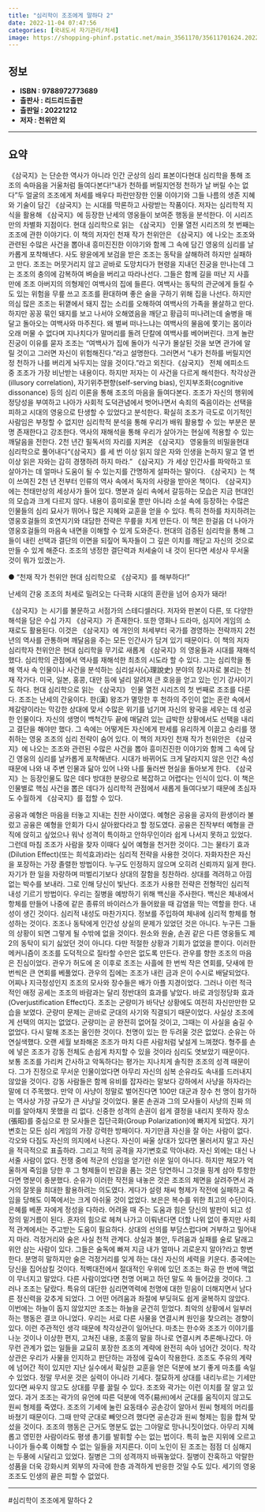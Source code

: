 ```yaml
---
title: "심리학이 조조에게 말하다 2"
date: 2022-11-04 07:47:56
categories: [국내도서 자기관리/처세]
image: https://shopping-phinf.pstatic.net/main_3561170/35611701624.20221103053932.jpg
---
```


## **정보**

- **ISBN : 9788972773689**
- **출판사 : 리드리드출판**
- **출판일 : 20221212**
- **저자 : 천위안 외**

------



## **요약**

《삼국지》는 단순한 역사가 아니라 인간 군상의 심리 표본이다현대 심리학을 통해 조조의 속마음을 거울처럼 들여다본다!“내가 천하를 버릴지언정 천하가 날 버릴 수는 없다”두 얼굴의 조조에게 처세를 배우다 파란만장한 인물 이야기와 그들 나름의 생존 지혜와 기술이 담긴 《삼국지》는 시대를 막론하고 사랑받는 작품이다. 저자는 심리학적 지식을 활용해 《삼국지》에 등장한 난세의 영웅들이 보여준 행동을 분석한다. 이 시리즈만의 차별화 지점이다. 현대 심리학으로 읽는 《삼국지》 인물 열전 시리즈의 첫 번째는 조조에 관한 이야기다. 이 책의 저자인 천재 작가 천위안은 《삼국지》에 나오는 조조와 관련된 수많은 사건을 뽑아내 흥미진진한 이야기와 함께 그 속에 담긴 영웅의 심리를 날카롭게 포착해낸다. 사도 왕윤에게 보검을 받은 조조는 동탁을 살해하려 하지만 실패하고 만다. 조조는 머뭇거리지 않고 곧바로 도망치다가 현령을 지내던 진궁을 만나는데 그는 조조의 충의에 감복하여 벼슬을 버리고 따라나선다. 그들은 함께 길을 떠난 지 사흘 만에 조조 아버지의 의형제인 여백사의 집에 들른다. 여백사는 동탁의 관군에게 들킬 수도 있는 위험을 무릎 쓰고 조조를 환대하며 좋은 술을 구하기 위해 집을 나선다. 하지만 의심 많은 조조는 뒤꼍에서 돼지 잡는 소리를 오해하여 여백사의 가족을 몰살하고 만다. 하지만 꽁꽁 묶인 돼지를 보고 나서야 오해였음을 깨닫고 황급히 떠나려는데 술병을 매달고 돌아오는 여백사와 마주친다. 왜 벌써 떠나느냐는 여백사의 물음에 쫓기는 몸이라 오래 머물 수 없다며 지나치다가 말머리를 돌려 단칼에 여백사를 베어버린다. 크게 놀란 진궁이 이유를 묻자 조조는 “여백사가 집에 돌아가 식구가 몰살된 것을 보면 관가에 알릴 것이고 그러면 자신이 위험해진다.”라고 설명한다. 그러면서 “내가 천하를 버릴지언정 천하가 나를 버리게 놔두지는 않을 것이다.”라고 외친다.《삼국지》 전체 에피소드 중 조조가 가장 비난받는 내용이다. 하지만 저자는 이 사건을 다르게 해석한다. 착각상관(illusory correlation), 자기위주편향(self-serving bias), 인지부조화(cognitive dissonance) 등의 심리 이론을 통해 조조의 마음을 들여다본다. 조조가 자신의 행위에 정당성을 부여하고 나아가 사회적 도덕관념에서 벗어나면서 속죄의 죽음이라는 선택을 피하고 시대의 영웅으로 탄생할 수 있었다고 분석한다. 확실히 조조가 극도로 이기적인 사람임은 부정할 수 없지만 심리학적 분석을 통해 우리가 배워 활용할 수 있는 부분은 분명 존재한다고 강조한다. 역사의 재해석을 통해 우리가 살아가는 현실에 적용할 수 있는 깨달음을 전한다. 2천 년간 필독서의 자리를 지켜온 《삼국지》 영웅들의 비밀을현대 심리학으로 풀어내다“《삼국지》를 세 번 이상 읽지 않은 자와 인생을 논하지 말고 열 번 이상 읽은 자와는 감히 경쟁하려 하지 마라.” 《삼국지》가 세상 인간사를 파악하고 또 살아가는 데 얼마나 도움이 될 수 있는지를 간명하게 설파하는 말이다. 《삼국지》는 책이 쓰여진 2천 년 전부터 인류의 역사 속에서 독자의 사랑을 받아온 책이다. 《삼국지》에는 천태만상의 세상사가 들어 있다. 명분과 실리 속에서 갈등하는 모습은 지금 현대인의 모습과 크게 다르지 않다. 내용이 흥미로울 뿐만 아니라 소설 속에 등장하는 수많은 인물들의 심리 묘사가 뛰어나 많은 지혜와 교훈을 얻을 수 있다. 특히 천하를 차지하려는 영웅호걸들의 호연지기와 대담한 전략은 무릎을 치게 만든다. 이 책은 한걸음 더 나아가 영웅호걸들의 마음속 내면을 이해할 수 있게 도와준다. 현대의 검증된 심리학을 통해 그들이 내린 선택과 결단의 이면을 되짚어 독자들이 그 깊은 이치를 깨닫고 자신의 것으로 만들 수 있게 해준다. 조조의 냉정한 결단력과 처세술이 내 것이 된다면 세상사 무서울 것이 뭐가 있겠는가.

● “천재 작가 천위안 현대 심리학으로 《삼국지》를 해부하다!”

난세의 간웅 조조의 처세로
밀려오는 다극화 시대의 혼란을 넘어 승자가 돼라!

《삼국지》는 시기를 불문하고 서점가의 스테디셀러다. 저자와 판본이 다른, 또 다양한 해석을 담은 수십 가지 《삼국지》가 존재한다. 또한 영화나 드라마, 심지어 게임의 소재로도 활용된다. 이것은 《삼국지》에 개인의 처세부터 국가를 경영하는 전략까지 2천 년의 역사를 관통하며 깨달음을 주는 모든 인간사가 담겨 있기 때문이다.
이 책의 저자 심리학자 천위안은 현대 심리학을 무기로 새롭게 《삼국지》의 영웅들과 시대를 재해석했다. 심리학의 관점에서 역사를 재해석한 최초의 시도라 할 수 있다. 그는 심리학을 통해 역사 속 인물이나 사건을 분석하는 심리설사(心理說史) 분야의 창시자로 불리는 천재 작가다. 미국, 일본, 홍콩, 대만 등에 널리 알려져 큰 호응을 얻고 있는 인기 강사이기도 하다.
현대 심리학으로 읽는 《삼국지》 인물 열전 시리즈의 첫 번째로 조조를 다룬다. 조조는 난세의 간웅이다. 한(漢) 왕조가 멸망한 후 천하의 주인이 없는 혼란 속에서 제갈량이라는 막강한 상대에 맞서 수많은 위기를 넘기며 자신의 왕국을 세우는 데 성공한 인물이다. 자신의 생명이 백척간두 끝에 매달려 있는 급박한 상황에서도 선택을 내리고 결단을 해야만 했다. 그 속에는 어떻게든 자신에게 판세를 유리하게 이끌고 승리를 쟁취하는 영웅 조조의 심리 전략이 숨어 있다. 이 책의 저자인 천재 작가 천위안은 《삼국지》에 나오는 조조와 관련된 수많은 사건을 뽑아 흥미진진한 이야기와 함께 그 속에 담긴 영웅의 심리를 날카롭게 포착해낸다. 시대가 바뀌어도 크게 달라지지 않은 인간 속성 때문에 나와 내 주변 인물과 닮아 있어 나와 나를 둘러싼 현실을 돌아보게 한다. 
《삼국지》는 등장인물도 많은 데다 방대한 분량으로 복잡하고 어렵다는 인식이 있다. 이 책은 인물별로 핵심 사건을 뽑은 데다가 심리학적 관점에서 새롭게 들여다보기 때문에 초심자도 수월하게 《삼국지》를 접할 수 있다.

 공융과 예형은 마음을 터놓고 지내는 친한 사이였다. 예형은 공융을 공자의 환생이라 불렀고 공융은 예형을 안회가 다시 살아왔다라고 할 정도였다. 공융은 진작부터 예형을 관직에 앉히고 싶었으나 워낙 성격이 특이하고 안하무인이라 쉽게 나서지 못하고 있었다. 그런데 마침 조조가 사람을 찾자 이때다 싶어 예형을 천거한 것이다. 그는 물타기 효과(Dilution Effect)(또는 희석효과)라는 심리적 전략을 사용한 것이다.  자화자찬은 자신을 포장하는 가장 졸렬한 방법이다. 누구도 인정하지 않으며 오히려 신뢰까지 잃게 한다. 자기가 한 일을 자랑하며 떠벌리기보다 상대의 잘함을 칭찬하라. 상대를 격려하고 아낌없는 박수를 보내라. 그로 인해 당신이 빛난다. 조조가 사용한 전략은 전형적인 심리적 내성 기르기 방법이다. 우리는 질병을 예방하기 위해 백신을 주사한다. 백신은 체내에서 항체를 만들어 나중에 같은 종류의 바이러스가 들어왔을 때 감염을 막는 역할을 한다. 내성이 생긴 것이다. 심리적 내성도 마찬가지다. 정보를 주입하여 체내에 심리적 항체를 형성하는 것이다. 조조나 동탁에게 인간성 상실의 문제가 있었던 것은 아니다. 누구든 그들의 상황이 되면 그렇게 될 수밖에 없을 것이다. 원소와 원술, 손권 같은 다른 영웅들도 제2의 동탁이 되기 싫었던 것이 아니다. 다만 적절한 상황과 기회가 없었을 뿐이다. 이러한 메커니즘이 조조를 도덕적으로 질타할 수만은 없도록 만든다. 관우를 향한 조조의 마음은 진심이었다. 관우가 허도에 온 이후로 조조는 사흘에 한 번씩 작은 연회를, 닷새에 한 번씩은 큰 연회를 베풀었다. 관우의 집에는 조조가 내린 금과 은이 수시로 배달되었다. 어찌나 지극정성인지 조조의 모사와 장수들은 배가 아플 지경이었다. 그러나 이런 적극적인 애정 공세는 조조의 바람과는 달리 정반대의 효과를 낳았다. 바로 과잉정당화 효과(Overjustification Effect)다. 조조는 군량미가 바닥난 상황에도 여전히 자신만만한 모습을 보였다. 군량미 문제는 곧바로 군대의 사기와 직결되기 때문이었다. 사실상 조조에게 선택의 여지는 없었다. 군량미는 곧 완전히 없어질 것이고, 그때는 이 사실을 숨길 수 없었다. 다시 말해 조조는 올인한 것이다. 천명이 있는 한 두려울 것은 없었다. 순유는 아연실색했다. 오랜 세월 보좌해온 조조가 마치 다른 사람처럼 낯설게 느껴졌다. 형주를 손에 넣은 조조가 강동 전체도 손쉽게 차지할 수 있을 것이라 심리도 엿보았기 때문이다. 보통 조조를 가리켜 간사하고 악독하다는 평가는 지나치게 솔직한 조조의 성격 때문이다. 그가 진정으로 무서운 인물이었다면 아무리 자신의 심복 순유라도 속내를 드러내지 않았을 것이다. 강동 사람들은 함께 유비를 잡자라는 말보다 강하에서 사냥을 하자라는 말에 더 주목했다. 만약 이 사냥이 정말로 벌어진다면 100만 대군과 장수 천 명이 참가하는 역사상 가장 규모가 큰 사냥일 것이었다. 물론 손권과 그의 모사들이 사냥의 진짜 의미를 알아채지 못했을 리 없다. 신중한 성격의 손권이 쉽게 결정을 내리지 못하자 장소(張昭)를 중심으로 한 모사들은 집단극화(Group Polarization)에 빠지게 되었다. 자기변호는 모든 심리 게임의 가장 강력한 방패이다. 자기만큼 자신을 잘 아는 사람이 없다. 각오와 다짐도 자신의 의지에서 나온다. 자신이 싸울 상대가 있다면 물러서지 말고 자신을 적극적으로 표출하라. 그리고 적의 공격을 자기변호로 막아내라. 자신 외에는 대신 나서줄 사람이 없다. 전쟁 중에 적군의 신임을 얻기란 쉬운 일이 아니다. 하지만 채모가 억울하게 죽임을 당한 후 그 형제들이 반감을 품는 것은 당연하니 그것을 핑계 삼아 투항한다면 명분이 충분했다. 순유가 이러한 작전을 내놓은 것은 조조의 체면을 살려주면서 과거의 잘못을 최대한 활용하려는 의도였다. 게다가 설령 채씨 형제가 작전에 실패하고 죽임을 당해도 이쪽에서는 크게 아쉬울 것이 없었다. 보은은 복수를 위한 최고의 수단이다. 은혜를 베푼 자에게 정성을 다하라. 어려울 때 주는 도움과 힘은 당신의 발판이 되고 성장의 밑거름이 된다. 혼자의 힘으로 헤쳐 나가고 이뤄낸다면 더할 나위 없이 좋지만 사회적 관계에서는 주고받는 도움이 필요하다. 상대의 선의를 부담스럽다며 거부하고 밀어내지 마라. 걱정거리와 술은 사실 천적 관계다. 상실과 불안, 두려움과 실패를 술로 달래고 위안 삼는 사람이 있다. 그들은 술독에 빠져 지금 내가 얼마나 괴로운지 알아?라고 항변한다. 분명히 말하지만 술은 걱정거리를 잊게 하는 대신 자신의 세력을 키운다. 종국에는 당신을 집어삼킬 것이다. 적벽대전에서 절대적인 우위에 있던 조조는 화공 한 번에 맥없이 무너지고 말았다. 다른 사람이었다면 천명 어쩌고 하던 말도 쏙 들어갔을 것이다. 그러나 조조는 달랐다. 특유의 대단한 심리면역력에 천명에 대한 믿음이 더해지면서 남다른 정신력을 갖추게 되었다. 그 어떤 어려움과 좌절에 부딪혀도 쉽게 굴복하지 않았다. 이번에는 하늘이 돕지 않았지만 조조는 하늘을 굳건히 믿었다. 최악의 상황에서 일부러 하는 행동은 결코 아니었다. 우리는 서로 다른 사물을 연결시켜 원인을 찾으려는 경향이 있다. 이런 주관적인 생각 때문에 착각상관이 일어난다. 마초는 한수와 조조가 이야기를 나눈 것이나 이상한 편지, 고쳐진 내용, 조홍의 말을 하나로 연결시켜 추론해나갔다. 아무런 관계가 없는 일들을 교묘히 포장한 조조의 계략에 완전히 속아 넘어간 것이다. 착각상관은 우리가 사물을 인지하고 판단하는 과정에 깊숙이 작용한다. 조조도 주유의 계략에 넘어간 적이 있지만 지난 실수에서 확실한 교훈을 얻은 덕분에 보기 좋게 마초를 속일 수 있었다. 정말 무서운 것은 실력이 아니라 기세다. 절묘하게 상대를 내리누르는 기세만 있다면 싸우지 않고도 상대를 무릎 꿇릴 수 있다. 조조와 곽가는 이런 이치를 잘 알고 있었다. 과거 조조는 곽가의 유언에 따른 덕분에 역주(易州)에서 군대를 움직이지 않고도 원씨 형제를 죽였다. 조조의 기세에 눌린 요동태수 공손강이 알아서 원씨 형제의 머리를 바쳤기 때문이다. 그때 만약 군대로 빼앗으려 했다면 공손강과 원씨 형제는 힘을 합쳐 맞섰을 것이다. 조조의 행동은 근거도 명분도 없는 그야말로 망나니짓이었다. 아무리 지혜롭고 영민한 사람이라도 평생 총기를 발휘할 수는 없는 법이다. 특히 높은 지위에 오르고 나이가 들수록 이해할 수 없는 일들을 저지른다. 이미 노인이 된 조조는 점점 더 심해지는 두풍에 시달리고 있었다. 질병은 그의 성격까지 바꿔놓았다. 질병이 잔혹하고 악랄한 성품을 더욱 강화시켜 외부의 자극에 한층 과격하게 반응한 것일 수도 있다. 세기의 영웅 조조도 인생의 끝은 피할 수 없었다.

------

#심리학이 조조에게 말하다 2


